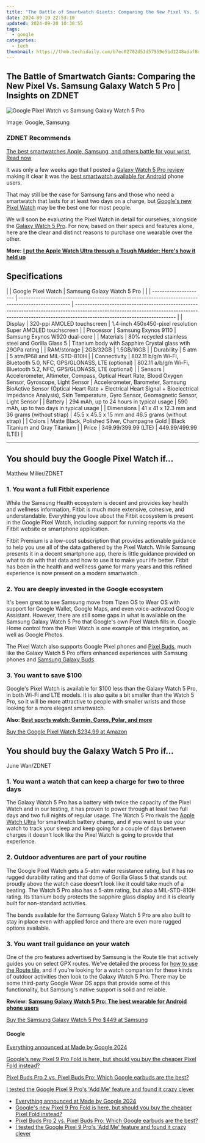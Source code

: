 ```yaml
---
title: "The Battle of Smartwatch Giants: Comparing the New Pixel Vs. Samsung Galaxy Watch 5 Pro | Insights on ZDNET"
date: 2024-09-19 22:53:10
updated: 2024-09-20 10:30:55
tags:
  - google
categories:
  - tech
thumbnail: https://thmb.techidaily.com/b7ec02702d51d57959e5bd1248adaf8d9c4e1536be03bd52fccab5d6aa482430.jpg
---
```


## The Battle of Smartwatch Giants: Comparing the New Pixel Vs. Samsung Galaxy Watch 5 Pro | Insights on ZDNET

![Google Pixel Watch vs Samsung Galaxy Watch 5 Pro](https://www.zdnet.com/a/img/resize/0bda219034d5f3116f13e54e35afa0b78015755c/2022/10/06/172e3354-a915-432d-95f0-098173f80d1f/google-pixel-watch-vs-samsung-galaxy-watch-5-pro.jpg?auto=webp&width=1280)

Image: Google, Samsung

### **ZDNET** Recommends

[The best smartwatches Apple, Samsung, and others battle for your wrist.  Read now](https://www.zdnet.com/article/best-smartwatch/)

It was only a few weeks ago that I posted a [Galaxy Watch 5 Pro review](https://www.zdnet.com/article/samsung-galaxy-watch-5-pro-review/) making it clear it was the [best smartwatch available for Android](https://www.zdnet.com/article/best-android-smartwatch/) phone users.

That may still be the case for Samsung fans and those who need a smartwatch that lasts for at least two days on a charge, but [Google's new Pixel Watch](https://buy.geni.us/Proxy.ashx?TSID=368250&GR%5FURL=https%3A%2F%2Fwww.amazon.com%2FGoogle-Smartwatch-Polished-Stainless-Charcoal%2Fdp%2FB0BDSMLQ6K%3Ftag%3Dzd-buy-button-20%26ascsubtag%3D%5F%5FCOM%5FCLICK%5FID%5F%5F%7C209412af-0184-4c84-bb91-51c69a17667b%7Cdtp&dtb=1) may be the best one for most people. 

We will soon be evaluating the Pixel Watch in detail for ourselves, alongside the [Galaxy Watch 5 Pro](https://shop-links.co/link/?url=https%3A%2F%2Fwww.samsung.com%2Fus%2Fwatches%2Fgalaxy-watch5-pro%2F&publisher_slug=itechdaily19598&exclusive=1). For now, based on their specs and features alone, here are the clear and distinct reasons to purchase one wearable over the other. 

**More:** [**I put the Apple Watch Ultra through a Tough Mudder: Here's how it held up**](https://www.zdnet.com/article/apple-watch-ultra-review/)

## Specifications

| |  Google Pixel Watch | Samsung Galaxy Watch 5 Pro                                                                          |                                                                                                                                                                                                       |
| --------------------- | --------------------------------------------------------------------------------------------------- | ----------------------------------------------------------------------------------------------------------------------------------------------------------------------------------------------------- |
| Display               | 320-ppi AMOLED touchscreen                                                                          | 1.4-inch 450x450-pixel resolution Super AMOLED touchscreen                                                                                                                                            |
| Processor             | Samsung Exynos 9110                                                                                 | Samsung Exynos W920 dual-core                                                                                                                                                                         |
| Materials             | 80% recycled stainless steel and Gorilla Glass 5                                                    | Titanium body with Sapphire Crystal glass wtih 29GPa rating                                                                                                                                           |
| RAM/storage           | 2GB/32GB                                                                                            | 1.5GB/16GB                                                                                                                                                                                            |
| Durability            | 5 atm                                                                                               | 5 atm/IP68 and MIL-STD-810H                                                                                                                                                                           |
| Connectivity          | 802.11 b/g/n Wi-Fi, Bluetooth 5.0, NFC, GPS/GLONASS, LTE (optional)                                 | 802.11 a/b/g/n Wi-Fi, Bluetooth 5.2, NFC, GPS/GLONASS, LTE (optional)                                                                                                                                 |
| Sensors               | Accelerometer, Altimeter, Compass, Optical Heart Rate, Blood Oxygen Sensor, Gyroscope, Light Sensor | Accelerometer, Barometer, Samsung BioActive Sensor (Optical Heart Rate + Electrical Heart Signal + Bioelectrical Impedance Analysis), Skin Temperature, Gyro Sensor, Geomagnetic Sensor, Light Sensor |
| Battery               | 294 mAh, up to 24 hours in typical usage                                                            | 590 mAh, up to two days in typical usage                                                                                                                                                              |
| Dimensions            | 41 x 41 x 12.3 mm and 36 grams (without strap)                                                      | 45.5 x 45.5 x 15 mm and 46.5 grams (without strap)                                                                                                                                                    |
| Colors                | Matte Black, Polished Silver, Champagne Gold                                                        | Black Titanium and Gray Titanium                                                                                                                                                                      |
| Price                 | $349.99/$399.99 (LTE)                                                                               | $449.99/$499.99 (LTE)                                                                                                                                                                                 |

---

##  You should buy the Google Pixel Watch if... 

Matthew Miller/ZDNET

###  1\. You want a full Fitbit experience 

While the Samsung Health ecosystem is decent and provides key health and wellness information, Fitbit is much more extensive, cohesive, and understandable. Everything you love about the Fitbit ecosystem is present in the Google Pixel Watch, including support for running reports via the Fitbit website or smartphone application. 

Fitbit Premium is a low-cost subscription that provides actionable guidance to help you use all of the data gathered by the Pixel Watch. While Samsung presents it in a decent smartphone app, there is little guidance provided on what to do with that data and how to use it to make your life better. Fitbit has been in the health and wellness game for many years and this refined experience is now present on a modern smartwatch. 

###  2\. You are deeply invested in the Google ecosystem 

It's been great to see Samsung move from Tizen OS to Wear OS with support for Google Wallet, Google Maps, and even voice-activated Google Assistant. However, there are still some gaps in what is available on the Samsung Galaxy Watch 5 Pro that Google's own Pixel Watch fills in. Google Home control from the Pixel Watch is one example of this integration, as well as Google Photos. 

The Pixel Watch also supports Google Pixel phones and [Pixel Buds](https://buy.geni.us/Proxy.ashx?TSID=368250&GR%5FURL=https%3A%2F%2Fwww.amazon.com%2FGoogle-Pixel-Buds-Pro-Headphones%2Fdp%2FB0B1N7RT74%2F%3Ftag%3Dzd-buy-button-20%26ascsubtag%3D%5F%5FCOM%5FCLICK%5FID%5F%5F%7C209412af-0184-4c84-bb91-51c69a17667b%7Cdtp&dtb=1), much like the Galaxy Watch 5 Pro offers enhanced experiences with Samsung phones and [Samsung Galaxy Buds](https://shop-links.co/link/?url=https%3A%2F%2Fwww.samsung.com%2Fus%2Fmobile-audio%2Fgalaxy-buds2%2F&publisher_slug=itechdaily19598&exclusive=1). 

###  3\. You want to save $100 

Google's Pixel Watch is available for $100 less than the Galaxy Watch 5 Pro, in both Wi-Fi and LTE models. It is also quite a bit smaller than the Watch 5 Pro, so it will be more attractive to people with smaller wrists and those looking for a more elegant smartwatch. 

**Also:** [**Best sports watch: Garmin, Coros, Polar, and more**](https://www.zdnet.com/article/best-sports-watch/)

[Buy the Google Pixel Watch $234.99 at Amazon](https://buy.geni.us/Proxy.ashx?TSID=368250&GR%5FURL=https%3A%2F%2Fwww.amazon.com%2Fdp%2FB0BDSGHVMW%2Fref%3Dasc%5Fdf%5FB0BDSGHVMW1726311600000%3Fcreative%3D395261%26creativeASIN%3DB0BDSGHVMW%26linkCode%3Dasn%26tag%3Dzd-buy-button-20%26ascsubtag%3D%5F%5FCOM%5FCLICK%5FID%5F%5F%7C209412af-0184-4c84-bb91-51c69a17667b%7Cdtp&dtb=1)

##  You should buy the Galaxy Watch 5 Pro if... 

June Wan/ZDNET

###  1\. You want a watch that can keep a charge for two to three days 

The Galaxy Watch 5 Pro has a battery with twice the capacity of the Pixel Watch and in our testing, it has proven to power through at least two full days and two full nights of regular usage. The Watch 5 Pro rivals the [Apple Watch Ultra](https://apple.sjv.io/c/159047/435031/7613?&sharedId=zdnet&u=https%3A%2F%2Fwww.apple.com%2Fapple-watch-ultra%2F&subId1=zd-%5F%5FCOM%5FCLICK%5FID%5F%5F-dtp) for smartwatch battery champ, and if you want to use your watch to track your sleep and keep going for a couple of days between charges it doesn't look like the Pixel Watch is going to provide that experience. 

###  2\. Outdoor adventures are part of your routine 

The Google Pixel Watch gets a 5-atm water resistance rating, but it has no rugged durability rating and that dome of Gorilla Glass 5 that stands out proudly above the watch case doesn't look like it could take much of a beating. The Watch 5 Pro also has a 5-atm rating, but also a MIL-STD-810H rating. Its titanium body protects the sapphire glass display and it is clearly built for non-standard activities. 

The bands available for the Samsung Galaxy Watch 5 Pro are also built to stay in place even with applied force and there are even more rugged options available. 

###  3\. You want trail guidance on your watch 

One of the pro features advertised by Samsung is the Route tile that actively guides you on select GPX routes. We've detailed the process for [how to use the Route tile](https://www.zdnet.com/article/how-to-use-the-route-tile-on-the-samsung-galaxy-watch-5-pro/), and if you're looking for a watch companion for these kinds of outdoor activities then look to the Galaxy Watch 5 Pro. There may be some third-party Google Wear OS apps that provide some of this functionality, but Samsung's native support is solid and reliable. 

**Review:** [**Samsung Galaxy Watch 5 Pro: The best wearable for Android phone users**](https://www.zdnet.com/article/samsung-galaxy-watch-5-pro-review/)

[Buy the Samsung Galaxy Watch 5 Pro $449 at Samsung](https://shop-links.co/link/?url=https%3A%2F%2Fwww.samsung.com%2Fus%2Fwatches%2Fgalaxy-watch5%2Fbuy%2F%3FskipDevice%3Dgalaxy-watch5-pro&publisher_slug=itechdaily19598&exclusive=1)

#### Google

[Everything announced at Made by Google 2024](https://www.zdnet.com/article/everything-announced-at-made-by-google-2024-pixel-9-pro-fold-gemini-watch-3-and-more/ "Everything announced at Made by Google 2024")

[Google's new Pixel 9 Pro Fold is here, but should you buy the cheaper Pixel Fold instead?](https://www.zdnet.com/article/google-pixel-9-pro-fold-vs-pixel-fold/ "Google's new Pixel 9 Pro Fold is here, but should you buy the cheaper Pixel Fold instead?")

[Pixel Buds Pro 2 vs. Pixel Buds Pro: Which Google earbuds are the best?](https://www.zdnet.com/article/pixel-buds-pro-2-vs-pixel-buds-pro-which-google-earbuds-are-the-best/ "Pixel Buds Pro 2 vs. Pixel Buds Pro: Which Google earbuds are the best?")

[I tested the Google Pixel 9 Pro's 'Add Me' feature and found it crazy clever](https://www.zdnet.com/article/the-google-pixel-9-pros-add-me-feature-is-an-ar-camera-tool-youll-actually-use/ "I tested the Google Pixel 9 Pro's 'Add Me' feature and found it crazy clever")

* [Everything announced at Made by Google 2024](https://www.zdnet.com/article/everything-announced-at-made-by-google-2024-pixel-9-pro-fold-gemini-watch-3-and-more/ "Everything announced at Made by Google 2024")
* [Google's new Pixel 9 Pro Fold is here, but should you buy the cheaper Pixel Fold instead?](https://www.zdnet.com/article/google-pixel-9-pro-fold-vs-pixel-fold/ "Google's new Pixel 9 Pro Fold is here, but should you buy the cheaper Pixel Fold instead?")
* [Pixel Buds Pro 2 vs. Pixel Buds Pro: Which Google earbuds are the best?](https://www.zdnet.com/article/pixel-buds-pro-2-vs-pixel-buds-pro-which-google-earbuds-are-the-best/ "Pixel Buds Pro 2 vs. Pixel Buds Pro: Which Google earbuds are the best?")
* [I tested the Google Pixel 9 Pro's 'Add Me' feature and found it crazy clever](https://www.zdnet.com/article/the-google-pixel-9-pros-add-me-feature-is-an-ar-camera-tool-youll-actually-use/ "I tested the Google Pixel 9 Pro's 'Add Me' feature and found it crazy clever")

<ins class="adsbygoogle"
     style="display:block"
     data-ad-format="autorelaxed"
     data-ad-client="ca-pub-7571918770474297"
     data-ad-slot="1223367746"></ins>



<ins class="adsbygoogle"
     style="display:block"
     data-ad-client="ca-pub-7571918770474297"
     data-ad-slot="8358498916"
     data-ad-format="auto"
     data-full-width-responsive="true"></ins>

